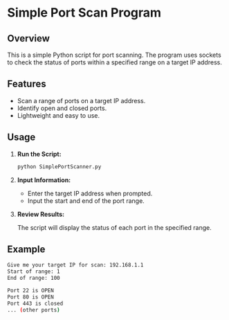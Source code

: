 # Simple Port Scan Program

## Overview

This is a simple Python script for port scanning. The program uses sockets to check the status of ports within a specified range on a target IP address.

## Features

- Scan a range of ports on a target IP address.
- Identify open and closed ports.
- Lightweight and easy to use.

## Usage


1. **Run the Script:**

    ```bash
    python SimplePortScanner.py
    ```

2. **Input Information:**

    - Enter the target IP address when prompted.
    - Input the start and end of the port range.

3. **Review Results:**

    The script will display the status of each port in the specified range.

## Example

```bash
Give me your target IP for scan: 192.168.1.1
Start of range: 1
End of range: 100

Port 22 is OPEN
Port 80 is OPEN
Port 443 is closed
... (other ports)

